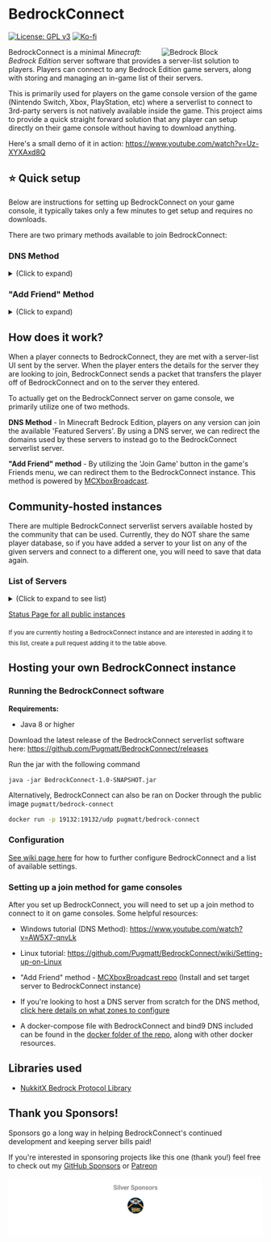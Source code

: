 # BedrockConnect

[![License: GPL v3](https://img.shields.io/badge/License-GPL%20v3-blue.svg)](http://www.gnu.org/licenses/gpl-3.0)
[<img src="https://ko-fi.com/img/githubbutton_sm.svg" alt="Ko-fi" width="150">](https://ko-fi.com/Z8Z09Z56K)

<img src="https://i.imgur.com/H9zVzGT.png" alt="Bedrock Block" align="right" width="200">


BedrockConnect is a minimal *Minecraft: Bedrock Edition* server software that provides a server-list solution to players. Players can connect to any Bedrock Edition game servers, along with storing and managing an in-game list of their servers. 

This is primarily used for players on the game console version of the game (Nintendo Switch, Xbox, PlayStation, etc) where a serverlist to connect to 3rd-party servers is not natively available inside the game. This project aims to provide a quick straight forward solution that any player can setup directly on their game console without having to download anything.

Here's a small demo of it in action: https://www.youtube.com/watch?v=Uz-XYXAxd8Q

## ⭐ Quick setup

Below are instructions for setting up BedrockConnect on your game console, it typically takes only a few minutes to get setup and requires no downloads.

There are two primary methods available to join BedrockConnect:

### DNS Method
<details><summary>(Click to expand)</summary>

**Nintendo Switch**:
- Go into your console's internet settings, and set the primary DNS to 104.238.130.180 and secondary DNS to 8.8.8.8
- Video walkthrough: https://www.youtube.com/watch?v=zalT_oR1nPM

**Xbox**:
- Go into your console's internet settings, and set the primary DNS to 104.238.130.180 and secondary DNS to 8.8.8.8
- Video walkthrough: https://www.youtube.com/watch?v=g8mHvasVHMs

**PlayStation**:
- Go into your console's internet settings, and set the primary DNS to 45.55.68.52 and secondary DNS to 8.8.8.8

If you're having trouble connecting to the serverlist, you can try running through the [troubleshooting page](https://github.com/Pugmatt/BedrockConnect/wiki/Troubleshooting). Or, try the "Add Friend" Method below

</details>

### "Add Friend" Method
<details><summary>(Click to expand)</summary>

<sub>(This method utilizes [MCXboxBroadcast](https://github.com/rtm516/MCXboxBroadcast) to supply this join option)</sub>
	
- In the Minecraft main menu, click "Play" and then go to the "Friends" tab, and click "Add Friend" or "Find Cross-Platform Friends" or "Search for players" (whichever is available on your game version)

- Search for the gamer tag ***BCMain*** (Or ***BCMain1***, if BCMain is full or experiencing issues), and add this user as friend

- Return to the Minecraft main menu, and wait about 20 seconds. Then click "Play" and return to the "Friends" tab

- Wait a moment, and you should soon see a joinable instance show up, "Join to Open Server List". Or, you should see BCMain under the "Online" section with a joinable instance. (If the join option doesn't appear, you may need to wait another minute for the bot to process the friend request)

- Join instance to connect to BedrockConnect server list

*In order to make room in the friendslist, BCMain/BCMain1 routinely removes players from it's list that are inactive for ~1-3 days (Threshold varies depending on current traffic the bot is getting) If this happens, simply add back the gamertag.*
</details>

## How does it work?

When a player connects to BedrockConnect, they are met with a server-list UI sent by the server. When the player enters the details for the server they are looking to join, BedrockConnect sends a packet that transfers the player off of BedrockConnect and on to the server they entered.

To actually get on the BedrockConnect server on game console, we primarily utilize one of two methods. 

**DNS Method** - In Minecraft Bedrock Edition, players on any version can join the available 'Featured Servers'. By using a DNS server, we can redirect the domains used by these servers to instead go to the BedrockConnect serverlist server.

**"Add Friend" method** - By utilizing the 'Join Game' button in the game's Friends menu, we can redirect them to the BedrockConnect instance. This method is powered by [MCXboxBroadcast](https://github.com/rtm516/MCXboxBroadcast).

## Community-hosted instances

There are multiple BedrockConnect serverlist servers available hosted by the community that can be used. Currently, they do NOT share the same player database, so if you have added a server to your list on any of the given servers and connect to a different one, you will need to save that data again.

### List of Servers
<details><summary>(Click to expand to see list)</summary>
	
| IP Address | Gamertag | Location | Maintainer | Note |
| ------------- | ------------- | ------------- | ------------- | ------------- |
| 104.238.130.180 | BCMain, BCMain1 | <img src="https://flagicons.lipis.dev/flags/4x3/us.svg" height="20"> | [Pugmatt](https://github.com/Pugmatt) | Main instance. Multiple load balanced servers. If issues occur on PS4/PS5 with DNS, try the ["Add Friend" Method](#add-friend-method), or replace the primary DNS address with 45.55.68.52. |
| 5.161.83.73 | Cybrancee | <img src="https://flagicons.lipis.dev/flags/4x3/us.svg" height="20"> | [Cybrancee](https://github.com/cybrancee) |  Located in Virginia, United States. No DNS service, only BedrockConnect server  |
| 213.171.211.142 | N/A | <img src="https://flagicons.lipis.dev/flags/4x3/gb.svg" height="20"> | [kmpoppe](https://github.com/kmpoppe) | No DNS service, only BedrockConnect server  |
| 217.160.58.93 | N/A | <img src="https://flagicons.lipis.dev/flags/4x3/de.svg" height="20"> | [kmpoppe](https://github.com/kmpoppe) | No DNS service, only BedrockConnect server |
| 134.255.231.119 | bedrocklist | <img src="https://flagicons.lipis.dev/flags/4x3/de.svg" height="20"> | [ZAP-Hosting](https://github.com/zaphosting) | MCXboxBroadcast instance is unofficially maintained by [Dinushay](https://github.com/dinushay) |
| 185.169.180.190 | N/A | <img src="https://flagicons.lipis.dev/flags/4x3/tr.svg" height="20"> | [hasankayra04](https://github.com/hasankayra04) | Dns service with NextDNS [Status Page](https://status.hasankayra04.com) (Listed as "Dns Listener") |
| 116.255.1.195 2401:d002:5c06:ca01:be24:11ff:fe78:41ad | TRBMCXB | <img src="https://flagicons.lipis.dev/flags/4x3/au.svg" height="20"> | [xavierhorwood](https://github.com/xavierhorwood) | Located in Brisbane, Australia, Dns service powered by PowerDNS |

[Status Page for all public instances](https://bcstatus.teamriverbubbles.com/status/bedrock)

</details>


[Status Page for all public instances](https://bcstatus.teamriverbubbles.com/status/bedrock)

<sub>If you are currently hosting a BedrockConnect instance and are interested in adding it to this list, create a pull request adding it to the table above.</sub>

## Hosting your own BedrockConnect instance

### Running the BedrockConnect software

**Requirements:**
- Java 8 or higher

Download the latest release of the BedrockConnect serverlist software here: https://github.com/Pugmatt/BedrockConnect/releases

Run the jar with the following command
```
java -jar BedrockConnect-1.0-SNAPSHOT.jar
```

Alternatively, BedrockConnect can also be ran on Docker through the public image ```pugmatt/bedrock-connect```

```bash
docker run -p 19132:19132/udp pugmatt/bedrock-connect
```

### Configuration
[See wiki page here](https://github.com/Pugmatt/BedrockConnect/wiki/Configuration) for how to further configure BedrockConnect and a list of available settings.

### Setting up a join method for game consoles

After you set up BedrockConnect, you will need to set up a join method to connect to it on game consoles. Some helpful resources:

- Windows tutorial (DNS Method): https://www.youtube.com/watch?v=AW5X7-qnvLk

- Linux tutorial: https://github.com/Pugmatt/BedrockConnect/wiki/Setting-up-on-Linux

- "Add Friend" method - [MCXboxBroadcast repo](https://github.com/MCXboxBroadcast/Broadcaster?tab=readme-ov-file#standalone) (Install and set target server to BedrockConnect instance)

- If you're looking to host a DNS server from scratch for the DNS method, [click here details on what zones to configure](https://github.com/Pugmatt/BedrockConnect/wiki/Using-your-own-DNS-server)

- A docker-compose file with BedrockConnect and bind9 DNS included can be found in the [docker folder of the repo](https://github.com/Pugmatt/BedrockConnect/tree/master/docker), along with other docker resources.

## Libraries used
- [NukkitX Bedrock Protocol Library](https://github.com/NukkitX/Protocol)


## Thank you Sponsors!
Sponsors go a long way in helping BedrockConnect's continued development and keeping server bills paid!

If you're interested in sponsoring projects like this one (thank you!) feel free to check out my [GitHub Sponsors](https://github.com/sponsors/Pugmatt) or [Patreon](https://www.patreon.com/Pugmatt)

![Sponsors](https://raw.githubusercontent.com/Pugmatt/Pugmatt-SponsorKit/refs/heads/static/sponsors.svg)

<!-- ### All Sponsors -->
<!-- ![Sponsors](https://raw.githubusercontent.com/Pugmatt/Pugmatt-SponsorKit/refs/heads/circle/sponsors.part2.svg)  -->

